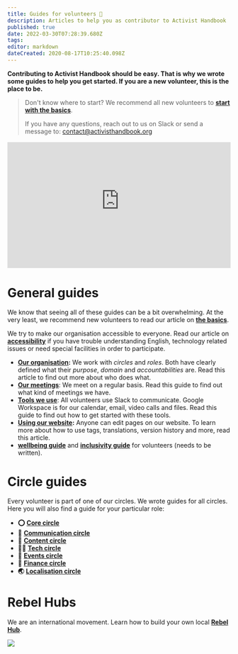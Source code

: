 ```yaml
---
title: Guides for volunteers 📖
description: Articles to help you as contributor to Activist Handbook 
published: true
date: 2022-03-30T07:28:39.680Z
tags: 
editor: markdown
dateCreated: 2020-08-17T10:25:40.098Z
---
```


**Contributing to Activist Handbook should be easy. That is why we wrote some guides to help you get started. If you are a new volunteer, this is the place to be.**

> Don't know where to start? We recommend all new volunteers to [**start with the basics**](basics).
>
>If you have any questions, reach out to us on Slack or send a message to: contact@activisthandbook.org

<div style="position: relative;padding-bottom: 56.25%;height: 0;margin-top:16px;background:#eee">
  <iframe width="100%" height="100%" src="https://www.youtube-nocookie.com/embed/dC4KZ2P1-ZU" title="YouTube video player" allow="accelerometer; autoplay; clipboard-write; encrypted-media; gyroscope; picture-in-picture" allowfullscreen style="border:0;position: absolute;top: 0;left: 0;"></iframe>
</div>

# General guides

We know that seeing all of these guides can be a bit overwhelming. At the very least, we recommend new volunteers to read our article on [**the basics**](basics).

We try to make our organisation accessible to everyone. Read our article on [**accessibility**](accessibility) if you have trouble understanding English, technology related issues or need special facilities in order to participate.

-   [**Our organisation**](organisation)**:** We work with *circles* and *roles*. Both have clearly defined what their *purpose*, *domain* and *accountabilities* are. Read this article to find out more about who does what.
-   [**Our meetings**](meetings): We meet on a regular basis. Read this guide to find out what kind of meetings we have.
-   [**Tools we use**](tools): All volunteers use Slack to communicate. Google Workspace is for our calendar, email, video calls and files. Read this guide to find out how to get started with these tools.
-   [**Using our website**](website)**:** Anyone can edit pages on our website. To learn more about how to use tags, translations, version history and more, read this article.
- **[wellbeing guide](/en/support/wellbeing-volunteers)** and **[inclusivity guide](/en/support/inclusivity-volunteers)** for volunteers (needs to be written).

# Circle guides

Every volunteer is part of one of our circles. We wrote guides for all circles. Here you will also find a guide for your particular role:

-   **⭕️** [**Core circle**](core)
-   **💬** [**Communication circle**](communication)
-   **📝** [**Content circle**](content)
-   **👩‍💻** [**Tech circle**](tech)
-    **📆** [**Events circle**](events)
-   **🤑** [**Finance circle**](finance)
-   **🌏** [**Localisation circle**](localisation)

# Rebel Hubs
We are an international movement. Learn how to build your own local **[Rebel Hub](hub)**.

![](/illustration-support-min.png)